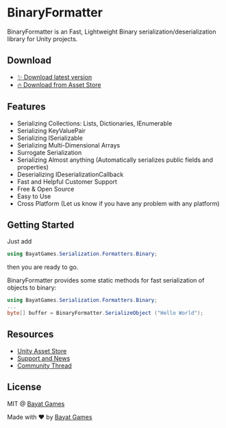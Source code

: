 # BinaryFormatter

BinaryFormatter is an Fast, Lightweight Binary serialization/deserialization library for Unity projects.

## Download

- [:sparkles: Download latest version](https://github.com/BayatGames/BinaryFormatter/releases/latest)
- [:fire: Download from Asset Store](https://www.assetstore.unity3d.com/#!/content/100459?aid=1101l3ncK)

## Features

- Serializing Collections: Lists, Dictionaries, IEnumerable
- Serializing KeyValuePair
- Serializing ISerializable
- Serializing Multi-Dimensional Arrays
- Surrogate Serialization
- Serializing Almost anything (Automatically serializes public fields and properties)
- Deserializing IDeserializationCallback
- Fast and Helpful Customer Support
- Free & Open Source
- Easy to Use
- Cross Platform (Let us know if you have any problem with any platform)

## Getting Started

Just add

```csharp
using BayatGames.Serialization.Formatters.Binary;
```

then you are ready to go.

BinaryFormatter provides some static methods for fast serialization of objects to binary:

```csharp
using BayatGames.Serialization.Formatters.Binary;
...
byte[] buffer = BinaryFormatter.SerializeObject ("Hello World");
```

## Resources

- [Unity Asset Store](https://www.assetstore.unity3d.com/en/#!/search/page=1/sortby=popularity/query=publisher:26641)
- [Support and News](https://github.com/BayatGames/Support)
- [Community Thread](https://forum.unity.com/threads/binaryformatter-complete-binary-serialization-library-for-unity.495707/)

## License

MIT @ [Bayat Games](https://github.com/BayatGames)

Made with :heart: by [Bayat Games](https://github.com/BayatGames)
